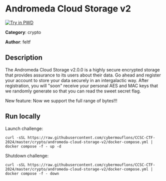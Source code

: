 # Andromeda Cloud Storage v2

[![Try in PWD](https://raw.githubusercontent.com/play-with-docker/stacks/master/assets/images/button.png)](https://labs.play-with-docker.com/?stack=https://raw.githubusercontent.com/cybermouflons/CCSC-CTF-2024/master/crypto/andromeda-cloud-storage-v2/docker-compose.yml)


**Category**: crypto

**Author**: feltf

## Description

The Andromeda Cloud Storage v2.0.0 is a highly secure encrypted storage that
provides assurance to its users about their data. Go ahead and register your
account to store your data securely in an intergalactic way. After
registration, you will "soon" receive your personal AES and MAC keys that we
randomly generate so that you can read the sweet secret flag.

New feature: Now we support the full range of bytes!!!



## Run locally

Launch challenge:
```
curl -sSL https://raw.githubusercontent.com/cybermouflons/CCSC-CTF-2024/master/crypto/andromeda-cloud-storage-v2/docker-compose.yml | docker compose -f - up -d
```

Shutdown challenge:
```
curl -sSL https://raw.githubusercontent.com/cybermouflons/CCSC-CTF-2024/master/crypto/andromeda-cloud-storage-v2/docker-compose.yml | docker compose -f - down
```
